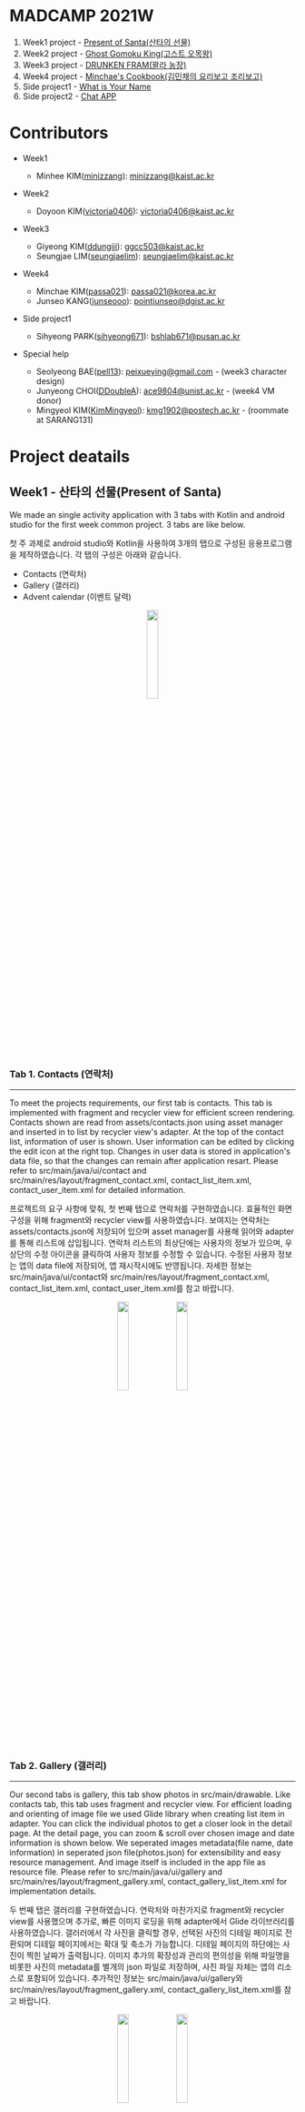 # MADCAMP 2021W

1. Week1 project - [Present of Santa(산타의 선물)](#week1---산타의-선물present-of-santa)
2. Week2 project - [Ghost Gomoku King(고스트 오목왕)](#week2---고스트-오목왕-ghost-gomoku-king)
3. Week3 project - [DRUNKEN FRAM(꽐라 농장)](#week3---drunken-farm-꽐라-농장)
4. Week4 project - [Minchae's Cookbook(김민채의 요리보고 조리보고)](#김민채-그녀의-요리가-시작된다)
5. Side project1 - [What is Your Name](#sideproject1---2021w-몰입캠프-3분반-이름-맞추기)
6. Side project2 - [Chat APP](#sideproject2---chat-app)

# Contributors

* Week1
    * Minhee KIM(<a href="https://github.com/minizzang">minizzang</a>): minizzang@kaist.ac.kr

* Week2
    * Doyoon KIM(<a href="https://github.com/victoria0406">victoria0406</a>): victoria0406@kaist.ac.kr

* Week3
    * Giyeong KIM(<a href="https://github.com/ddungiii">ddungiii</a>): ggcc503@kaist.ac.kr
    * Seungjae LIM(<a href="https://github.com/seungjaelim">seungjaelim</a>): seungjaelim@kaist.ac.kr

* Week4
    * Minchae KIM(<a href="https://github.com/passa021">passa021</a>): passa021@korea.ac.kr
    * Junseo KANG(<a href="https://github.com/junseooo">junseooo</a>): pointjunseo@dgist.ac.kr

* Side project1
    * Sihyeong PARK(<a href="https://github.com/sihyeong671">sihyeong671</a>): bshlab671@pusan.ac.kr

* Special help
    * Seolyeong BAE(<a href="https://github.com/pell13">pell13</a>): peixueying@gmail.com - (week3 character design)
    * Junyeong CHOI(<a href="https://github.com/DDoubleA">DDoubleA</a>): ace9804@unist.ac.kr - (week4 VM donor)
    * Mingyeol KIM(<a href="https://github.com/KimMingyeol">KimMingyeol</a>): kmg1902@postech.ac.kr - (roommate at SARANG131)

# Project deatails

## Week1 - 산타의 선물(Present of Santa)

We made an single activity application with 3 tabs with Kotlin and android studio for the first week common project.
3 tabs are like below.

첫 주 과제로 android studio와 Kotlin을 사용하여 3개의 탭으로 구성된 응용프로그램을 제작하였습니다.
각 탭의 구성은 아래와 같습니다.

- Contacts (연락처)
- Gallery (갤러리)
- Advent calendar (이벤트 달력)



<p align="center">
  <img width="20%" src="https://user-images.githubusercontent.com/64083281/147923580-bf94fa43-a64d-4c2d-a444-f7f30b380d88.gif" />
</p>

### Tab 1. Contacts (연락처)
***
To meet the projects requirements, our first tab is contacts. This tab is implemented with fragment and recycler view for efficient screen rendering.
Contacts shown are read from assets/contacts.json using asset manager and inserted in to list by recycler view's adapter.
At the top of the contact list, information of user is shown. User information can be edited by clicking the edit icon at the right top.
Changes in user data is stored in application's data file, so that the changes can remain after application resart.
Please refer to src/main/java/ui/contact and src/main/res/layout/fragment_contact.xml, contact_list_item.xml, contact_user_item.xml for detailed information.

프로젝트의 요구 사항에 맞춰, 첫 번째 탭으로 연락처를 구현하였습니다. 효율적인 화면 구성을 위해 fragment와 recycler view를 사용하였습니다. 
보여지는 연락처는 assets/contacts.json에 저장되어 있으며 asset manager를 사용해 읽어와 adapter를 통해 리스트에 삽입됩니다.
연락처 리스트의 최상단에는 사용자의 정보가 있으며, 우상단의 수정 아이콘을 클릭하여 사용자 정보를 수정할 수 있습니다.
수정된 사용자 정보는 앱의 data file에 저장되어, 앱 재시작시에도 반영됩니다.
자세한 정보는 src/main/java/ui/contact와 src/main/res/layout/fragment_contact.xml, contact_list_item.xml, contact_user_item.xml를 참고 바랍니다.


<p align="center">
  <img width="20%" src="https://user-images.githubusercontent.com/64083281/147923726-425695e4-06a3-473b-9142-a108f252904e.gif" />
  <img width="20%" src="https://user-images.githubusercontent.com/64083281/147923890-ac9e4d1a-91c5-4bff-9034-1aa6f21afff3.gif" />
</p>

### Tab 2. Gallery (갤러리)
***
Our second tabs is gallery, this tab show photos in src/main/drawable. Like contacts tab, this tab uses fragment and recycler view. 
For efficient loading and orienting of image file we used Glide library when creating list item in adapter. 
You can click the individual photos to get a closer look in the detail page.
At the detail page, you can zoom & scroll over chosen image and date information is shown below.
We seperated images metadata(file name, date information) in seperated json file(photos.json) for extensibility and easy resource management.
And image itself is included in the app file as resource file.
Please refer to src/main/java/ui/gallery and src/main/res/layout/fragment_gallery.xml, contact_gallery_list_item.xml for implementation details.

두 번째 탭은 갤러리를 구현하였습니다. 연락처와 마찬가지로 fragment와 recycler view를 사용했으며 추가로, 빠른 이미지 로딩을 위해 adapter에서 Glide 라이브러리를 사용하였습니다. 갤러러에서 각 사진을 클릭할 경우, 선택된 사진의 디테일 페이지로 전환되며 디테일 페이지에서는 확대 및 축소가 가능합니다.
디테일 페이지의 하단에는 사진이 찍힌 날짜가 출력됩니다. 이미지 추가의 확장성과 관리의 편의성을 위해 파일명을 비롯한 사진의 metadata를 별개의 json 파일로 저장하며, 사진 파일 자체는 앱의 리소스로 포함되어 있습니다.
추가적인 정보는 src/main/java/ui/gallery와 src/main/res/layout/fragment_gallery.xml, contact_gallery_list_item.xml를 참고 바랍니다.

<p align="center">
  <img width="20%" src="https://user-images.githubusercontent.com/64083281/147918115-c98415bd-decd-4b9c-bcac-82f37e04c55b.gif" />
  <img width="20%" src="https://user-images.githubusercontent.com/64083281/147918348-2e78581e-ddfc-4be6-b43c-3db599517be0.gif" />
</p>

### Tab 3. Advent calendar(이벤트 달력)
***
Last but not least, out final third tab is advent calendar!
An Advent calendar is a special calendar used to count the days of Advent in anticipation of Christmas.
You can open up the ornaments one at a time, one for each day to recieve small but pleasing presents.
You can also enjoy the joyful carol and feel the vibe of christmas.
Checkout the codes at src/main/java/ui/calendar and src/main/res/layout/fragment_calendar.xml to see how this is done.
Every ornament images used are carefully hand-drawn by **Minhee Kim** a.k.a. **minizzang**.
You can get a pleasant gift if you open the presents in right order.
```
You better watch out!
You better not cry!
You better not pout!
I'm telling you why,
Santa Claus is coming to town
He's making a list!
He's checking it twice!
He's gonna find out who's naughty or nice
Santa Claus is coming to town
```

마지막 자유 주제 탭은 재림절 달력을 만들어보았습니다. 재림절 달력은 크리스마스를 기다리며 하루에 하나씩 작은 선물을 열어볼 수 있는 달력입니다.
또한, 이 탭에서는 즐거운 캐럴을 들으며 연말 분위기에 흠뻑 취할 수 있습니다. 
자세한 구현은 src/main/java/ui/calendar와 src/main/res/layout/fragment_calendar.xml의 코드를 참고해주시길 바랍니다.
사용된 모든 장식품 이미지는 **김민희(minizzang)** 께서 손수 그리신 이미지입니다.
나쁜 아이는 선물을 받을 수 없어용~
```
울면 안 돼!
울면 안 돼!
산타할아버지는 우는 아이에겐
선물을 안 주신대
산타할아버지는 알고 계신대
누가 착한 앤지 나쁜 앤지
오늘밤에 다녀가신대
잠 잘 때나 일어날 때
짜증날 때 장난할 때도
산타할아버지는
모든 것을 알고 계신대
```

<p align="center">
  <img width="20%" src="https://user-images.githubusercontent.com/64083281/147918646-ff2b80be-012d-47e2-b896-f93a1d6e0557.gif" />
  <img width="20%" src="https://user-images.githubusercontent.com/64083281/147918804-d5541c9d-3351-426f-9702-98702958f285.gif" />
</p>

### Credit
+ Minhee Kim(minizzang): minizzang@kaist.ac.kr
+ Huijong Jeong(huijjj): hui0213@postech.ac.kr

****** 

## Week2 - 고스트 오목왕 (Ghost Gomoku King)
몰입캠프 2주차 과제로 실시간 오목 게임을 만들었습니다.
안드로이드 스튜디오와 코틀린을 사용하여 사용자 응용프로그램을 만들었으며, Node.js와 express를 사용하여 서버를 구축하였습니다.
추가적으로, 실시간 통신과 데이터 저장을 위해 socket.io와 MySQL을 사용하였으며, 사용자 로그인을 위해 카카오 SDK를 사용하였습니다.


We made real time five-in-a-row(gomoku) game for mad camp week 2 project.
We used android studio and Kotlin for making client application, and Node.js and express for server.
MySQL and socket.io are additionally used for real time communication and storing data.
Kakao SDK is used for user log-in.

## Credit
+ 박도윤(victoria0406): victoria0406@kaist.ac.kr
+ 정희종(huijjj): hui0213@postech.ac.kr

<img width="100%" src="https://user-images.githubusercontent.com/64083281/148896176-c1755e2e-826b-482c-b417-757c537e2d97.gif" />
<p align="center"><em>지금, 치타가 달리기 시작했다.</em></p>
<p align="center"><em>At the moment, the cheetah is on it's way.</em></p>

## Front-End (android studio, Kotlin)
사용자 응용 프로그램은 크게 3개의 화면으로 구성되어 있으며 구성은 아래와 같습니다.


Client application is consisted of following 3 activities.

+ 로그인 화면 (Log-in page)
+ 로비 화면 (Lobby page)
+ 대기 화면 (Waiting page)
+ 게임 화면 (Game page)

### 로그인 화면 (Log-in page)
<p align="center">
    <img width="30%" src="https://user-images.githubusercontent.com/81007362/148932226-ee8578b1-caeb-4166-8688-7d4fb4250183.gif"/>
</p>

카카오 SDK에서 제공하는 API를 사용하여 로그인을 할 수 있는 페이지입니다.

You can log in using your kakao account. This is done by API provieded by kakao SDK.

### 로비 화면 (Lobby page)
<p align="center">
    <img width="30%" src="https://user-images.githubusercontent.com/81007362/148932234-b15b7aec-0f13-4dfd-a6ea-c156e18eda84.gif"/>
    <img width="30%" src="https://user-images.githubusercontent.com/64083281/148900089-8115122c-c1f3-4ba6-9aed-77969a907ede.gif"/>
    <img width="30%" src="https://user-images.githubusercontent.com/81007362/148931735-02dc0a8c-4ba6-402f-b343-764e97b58d33.gif"/>
</p>

로그인 이후, 현재 참여 가능한 방들과 전체 랭킹을 확인할 수 있는 화면입니다.
좌측의 사이드 탭을 열어 자신의 프로필 이미지와 이름, 그리고 승리 횟수와 패배 횟수를 확인할 수 있습니다.
상단의 텍스트 입력창에 방 이름을 입력해 방에 참석하거나, 방 목록의 방을 클릭해 게임을 시작할 수 있습니다. 방 리스트 우 상단의 새로고침 버튼을 눌러 목록을 새로고침할 수 있습니다.
아래의 랭킹에선 총 승률을 기준으로 1, 2, 3등을 확인 할 수 있습니다. 유저 정보와 랭킹 정보는 http GET 요청을 통해, 방의 목록은 socket 통신을 통해 서버로부터 받아옵니다.
사이드뷰 하단의 로그아웃 버튼을 클릭해 로그아웃 할 수 있습니다.

This page is main lobby of your application. After logging in with kakao account in log-in page, you can see joinable rooms and ranking in this page.
You can see your profile image, name, and win lose count at side view by opening the side view at the top left.
You can either enter room name at the text input and click go button or click room at the list to start the game.
You can refresh the list with the refresh button at the top right of the list.
You can see the top 3 rankers at the bottom-side of the page according to win rate.
User data and Ranking data is fetched from the server using http GET request, and room list is fetch by socket communication.
You can log out via log out button at the bottom of the side view.

### 대기 화면 (Waiting page)
<p align="center">
    <img width="30%" src="https://user-images.githubusercontent.com/64083281/148902084-99e9fdcd-4a11-44b1-a36f-ab572730d48f.gif" />
</p>

방을 생성한 이후, 상대가 들어올 때까지 대기하는 화면입니다. 유서 깊은 포켓몬 게임의 방식을 오마주하여 별도의 준비 버튼 없이 상대가 들어오고 눈이 마주치자마자 승부가 시작되므로,
대기 화면에서는 항상 긴장을 늦추지 말아야 합니다. 긴장감 조성을 돕기 위해 대기실에서는 웅장한 음악이 재생되며,
해당 음악은 전체 앱 컨셉을 따온 고스트 바둑왕의 대국 장면에 삽입된 음악입니다.

After creating a room, you have to wait in this page until the opponent joins. Following the fashion of good old Pokémon game, the match starts as soon as the opponent comes
without any additional ready logic. You should keep on your toe since you have no idea when will the opponent join. To help you to maintain your intention magnificent background music is played.
This music is from japanese animation *Hikaru's Go*.

### 게임 화면 (Game page)
<p align="center">
    <img width="30%" src="https://user-images.githubusercontent.com/64083281/148900924-dea911e4-08b4-4878-b381-5c7a264b8dd6.gif" />
    <img width="30%" src="https://user-images.githubusercontent.com/64083281/148901737-2d631c7d-234c-4db4-b1ce-52aba2944529.gif" />
</p>

실제 게임이 진행되는 화면이며, 바둑판을 클릭하여 착수할 수 있습니다. 규칙으로는 국제 표준 오목 규칙인 _*고모쿠룰*_ 을 채택하였습니다. 
더 나은 사용자 경험을 위해, 바둑판은 바둑판계의 에르메스인 *비자나무* 의 이미지를 사용했습니다.
바둑알로 대화를 나누는 수담이 가능한 바둑과 달리, 오목에서는 대화를 통한 교란 역시 전략의 한 요소로 사용될 수 있으므로 채팅 기능을 구현하였습니다.
채팅은 우 하단의 채팅버튼을 눌러 생성되는 팝업에서 진행할 수 있습니다. 착수와 채팅은 socket 통신을 통해 구현되었습니다.
채팅 기능을 통해 마법의 문장을 입력할 경우 게임에서 승리하는 이스터에그가 존재합니다.

This page is the page where the actual game is done. For our gomoku game, we used the global standard _*gomoku rule*_.
You can set your stone by clicking the desired position at the Go board. For better user experience, we used *japanese nutmeg-yew's* image.
*Japanese nutmeg-yew* is the tree used to make a high-end state of an art Go board in real world.
Since distracting opponent with deft eloquence is part of the strategy in gomoku, we implemented chatting for you to test your skills.
Setting stone and Chatting function is implemented via socket.io.
There exists a magical secret sentence that you can send via chat and win in any situation. Try it out! 

## Back-End (Node.js, express, MySQL, http, socket.io)
Node.js 환경 위에서 express로 서버를 구축하였으며 클라이언트와의 통신을 위해 http와 socket.io를 사용합니다. 유저 정보 저장을 위한 데이터베이스로는 MySQL을 사용합니다.
자세한 설명은 아래의 코드와 주석을 참고 바랍니다.

We used express to create a server running on Node.js. To communicate with the client, we used http and socket.io. And last but not least, we used MySQL to store user data.
please refer to comments and code below for detailed infromation.

전체 코드는 다음 repository에서 확인 할 수 있습니다.

Whole code is at the following repository.

https://github.com/huijjj/MADCAMP-2021W/tree/master/week2/server

```
const express = require('express');
const app = express();
const http = require('http').createServer(app);
const io = require('socket.io')(http);

app.use(express.urlencoded({extended: true}));
app.use(express.json());

const PORT = 443;
let roomSet = new Map(); // data structure for managing on going rooms

// db setting
const mysql = require('mysql');
const con = mysql.createConnection({
    host: 'localhost',
    user: 'root',
    password: '1234',
    database: 'express_db'
});

con.connect(function(err) {
    if(err) {
        throw err;
    }
});
        
// get user data with kakao id
// if user does not exists return empty array
// else return user data
app.get('/users/:kid', (req, res) => {
    const sql = `SELECT * FROM users WHERE id='${req.params.kid}'`;
    con.query(sql, function(err, result) {
        if (err) {
            throw err;
        }
        res.json({ user : result }); // sends empty list if user is not a member [] [{id: 1, name: "정희종", ... }]
    });
});

// get best 3 users according to win rate
app.get('/rank', (_, res) => {
    const sql = "SELECT * FROM users";
    con.query(sql, function(err, result) {
        if (err) {
            throw err;
        }
        const rank = result;
        rank.sort((a, b) => {
            const a_winrate = (a.win + a.lose) === 0 ? -1 : a.win / (a.win + a.lose);
            const b_winrbte = (b.win + b.lose) === 0 ? -1 : b.win / (b.win + b.lose);
            return a_winrate == b_winrbte ? (a.win == b.win ? (a.lose < b.lose ?  -1 : 1 ) : a.win > b.win ? -1 : 1) : (a_winrate > b_winrbte ? -1 : 1);
        });
        const ret = rank.slice(0, 3);
        res.json({ rank : rank });
    });
});

// for adding new user in DB
app.post('/users', (req, res) => {
    const kid = Number(req.body.kid);
    const name = String(req.body.name);
    const sql = "INSERT INTO users(id, name, win, lose) VALUES(?, ?, ?, ?)";
    con.query(sql, [ kid, name, 0, 0 ], function(err, result) {
        if(err) {
            throw err;
        }
        res.send(result);
    });
});

io.on('connection', (socket) => {

    // handling join event
    socket.on('join', (room, name, kid) => {
        if(roomSet.has(room)) { // if this room already exist
            if(roomSet.get(room).length == 1) { // able to join
                roomSet.set(room, [ roomSet.get(room)[0], { id: socket.id, name: name, kid: kid } ]); // update room data structure
                socket.join(room); // join socket to given room
                io.to(roomSet.get(room)[0].id).emit('start', "black", roomSet.get(room)[1].name);
                io.to(roomSet.get(room)[1].id).emit('start', "white", roomSet.get(room)[0].name);
            }
            else { // room already occupied
                io.to(socket.id).emit('invalid room name'); // send error message to client, client should handle this error event
            }
        }
        else {  // room does not exist
            // create and join
            socket.join(room);
            roomSet.set(room, [{ id: socket.id, name: name, kid: kid }]);
        }
    });
    
    // handling rejoin event
    socket.on('rejoin', (room) => {
        // client re-joins the room after activity change for 
        socket.join(room);
    });

    // handling leave event
    socket.on('leave', (room) => {
        socket.leave(room); // leave room
        if(roomSet.has(room)) {
            if(roomSet.get(room).length == 1) {
                roomSet.delete(room); // update room data structure
            }
        }
    });
  
    // handling set go event
    socket.on('set go', (room, color, X, Y) => {
        io.to(room).emit('set go', color, X, Y);
    });

    // handling game end event
    socket.on('game end',(room, winner)=>{
        io.to(room).emit('game result', winner); // send game results to client
        roomSet.delete(room); // update room data structure
    });

    // handling win event
    socket.on('win', (kid) => {
        // get use data
        const get_sql = `SELECT * FROM users WHERE id='${kid}'`;
        con.query(get_sql, function(err, result) {
            if (err) { // can't get user data from db
                throw err;
            }
            if(result.length == 1) { // if fetching user data from db is successful
                // update db
                const win = Number(result[0].win) + 1;
                const patch_sql = `UPDATE users SET win=${win} WHERE id='${kid}'`;
                con.query(patch_sql, function(err, _) {
                    if(err) {
                        throw err;
                    }
                });
            }
        });
    });

    // handling lose event
    socket.on('lose', (kid) => {
        // get user data
        const get_sql = `SELECT * FROM users WHERE id='${kid}'`;
        con.query(get_sql, function(err, result) { // can't get user data from db
            if (err) { // can't get user data from db
                throw err;
            }
            if(result.length == 1) { // if fetching user data from db is successful
                // update db
                const lose = Number(result[0].lose) + 1;
                const patch_sql = `UPDATE users SET lose=${lose} WHERE id='${kid}'`;
                con.query(patch_sql, function(err, _) {
                    if(err) {
                        throw err;
                    }
                });
            }
        });
    });

    // handling room event
    socket.on('rooms', () => {
        const ret = []
        const nameRet = []
        roomSet.forEach((v, k, _) => { // find joinable rooms
            if(v.length === 1) {
                ret.push(k);
                nameRet.push(v[0].name);
            }
        });
        io.to(socket.id).emit('rooms', ret, nameRet);
    });

    // handling msg event
    socket.on('msg', (room, name, msg) => {
        console.log("(msg)", room, name, msg);
        io.to(room).emit(name, msg);
    });

    // handling disconnect event
    socket.on('disconnect', async () => {
        console.log(socket.id, "(disconnect)");
    });
});

http.listen(PORT, () => {
    console.log(`listening to port ${PORT}`);
});
```

******

## Week3 - DRUNKEN FARM (꽐라 농장)

<div>
   <p align="center">
      <img width="25%" src="https://user-images.githubusercontent.com/64083281/149874704-27812e65-86e1-4848-9b1e-249e3d6d02f0.gif" />
      <img width="25%" src="https://user-images.githubusercontent.com/64083281/149874703-40b41f5e-d272-4097-9b02-734202a5c63f.gif" />
      <img width="25%" src="https://user-images.githubusercontent.com/64083281/149874702-67829a93-29e8-4680-b195-24abe5d9f725.gif" />
   </p>
</div>
<p align="center"><em>special thanks to gifted artist, SEOLYEONG BAE(<a href="https://github.com/pell13">pell13</a>, peixueying@gmail.com)</em></p>

----

<p align="center"><em>평화로운 카이스트, 어느날 시험지가 바뀌는 사건이 발생했다.</em></p>
<p align="center"><em>류 교수님께서, 대학원 시험지를 학부생에게 주고 만 것이었다...</em></p>
<br>
<p align="center"><em>보기만 해도 정신이가 아찔해지는 난이도에 학부생들은 그만 정신을 잃고 말았다.</em></p>
<p align="center"><em>더 이상 맨 정신으로 살아갈 수 없게 되어 버린 그들은 동물이 되고 마는데...</em></p>
<br>
<p align="center"><em>그들을 무사히 창업 휴학의 유혹과 급성 알콜 중독으로부터 지켜내어 무사히 졸업을 시켜보자!</em></p>


## Credit
+ Giyeong KIM(<a href="https://github.com/ddungiii">ddungiii</a>): ggcc503@kaist.ac.kr
+ Huijong JEONG(<a href="https://github.com/huijjj">huijjj</a>): hyojadong_bulhyoja@kaist.ac.kr
+ Seungjae LIM(<a href="https://github.com/SeungjaeLim">seungjaelim</a>): seungjaelim@kaist.ac.kr

******

## 김민채, 그녀의 요리가 시작된다..!

사이트 주소 : http://192.249.18.176/ (no longer available)

<img width="100%" src="https://user-images.githubusercontent.com/64083281/150281161-e6b3f787-b1a5-4edf-b49d-9fed4cf73c18.gif" />

---
## Week4 - Minchae's Cookbook (김민채의 요리보고 조리보고)

|main|
|--|
|<img src="https://user-images.githubusercontent.com/96764875/151125184-7c7eafd0-5262-452b-a0a3-8537d341a1d9.gif" />|

- 처음 링크에 접속하였을 때 화면입니다.
  - 요리를 시작하는 사람들을 위해 자신만의 레시피를 저장할 수 있는 사이트를 구현하였습니다.
  - 로그인과 회원가입을 통해 사이트를 이용할 수 있도록 하였습니다.

|login|
|--|
|<img src="https://user-images.githubusercontent.com/96764875/151126733-d796b097-2cf6-424d-a788-3a352a8393e9.gif" />|

- `기존 회원이신가요?` 링크를 누를 경우 로그인 화면으로 넘어갑니다.
  - input 칸에 ID와 PW를 입력받아 db에 존재하는 회원일 경우 로그인이 완료되고 홈 화면으로 넘어갑니다.
  - 실수로 로그인 화면에 들어온 사람들을 위하여 `아이디가 없으신가요?` 링크를 누를 경우 회원가입 화면으로 넘어갈 수 있도록 하였습니다.

|register|
|--|
|<img src="https://user-images.githubusercontent.com/96764875/151126489-3deaf822-f7ea-4c99-bac5-7d99a77263d5.gif" />|

- `신규 회원이신가요?` 링크를 누를 경우 회원가입 화면으로 넘어갑니다.
  - 회원가입 화면에서는 ID, PW, Nickname을 받고, PW의 경우 같은 비밀번호를 한 번 더 입력받아 올바르게 입력하였는지 확인합니다.
  - Nickname의 경우 홈 화면에서 Nickname을 통해 사용자를 환영하는 문구를 볼 수 있습니다.

---
### 기능 소개

|home|
|--|
|<img src="https://user-images.githubusercontent.com/63199133/151129931-f130cd39-b518-4baf-9d7f-fcd24437e402.png" />|

- 로그인이 성공한 후의 화면입니다. url로 사용자의 ID를 받기 때문에 아이디 별로 고유의 웹사이트를 띄우게 됩니다.
  - 우측 상단에는 회원가입에서 설정한 Nickname으로 사용자를 반겨줍니다. 또한 옆의 로그아웃 버튼을 통해 다른 사용자로 로그인할 수 있습니다.
  - 수평으로 정렬된 하얀색 배경의 레시피는 즐겨찾기 기능으로 추가해놓은 레시피들입니다.
  - 수직으로 정렬된 푸른색 배경의 레시피는 사용자가 저장한 모든 레시피들입니다.

|search|
|--|
|<img src="https://user-images.githubusercontent.com/96764875/151154776-467bf5a1-474e-43f2-877e-680d3ffe9612.gif" />|

- 수직 방향으로 정렬해놓은 레시피의 상단에 있는 돋보기 모양을 누르면 검색이 가능합니다.
  - 사용자가 저장해놓은 레시피들 중 알고 싶은 요리 레시피를 확인할 수 있습니다.

|add|
|--|
|<img src="https://user-images.githubusercontent.com/96764875/151155035-91331fd2-55bc-4320-b7f4-e245551b08f6.gif" />|

- 우측 하단에 존재하는 플러팅 버튼을 통해 레시피를 추가할 수 있도록 하였습니다.
  - 레시피 등록의 경우 사진, 제목, 메모, 재료, 과정을 작성할 수 있습니다.
  - 이 모든 정보는 db에 저장되어 다음에 이 레시피를 보고 싶다면 바로 볼 수 있습니다.
  - 재료와 과정의 경우 문구 작성 후 십자 모양의 버튼을 누르면 곧바로 추가되는 모습을 확인할 수 있습니다.
  - 이들을 다시 삭제하고 싶다면 생성된 아이템을 클릭하면 곧바로 삭제가 가능합니다.

---
### 레시피 세부사항 소개
|detail|
|--|
|<img src="https://user-images.githubusercontent.com/96764875/151156448-36775408-9bd4-4c90-961b-5ceec45e6ce0.gif" />|

- add 버튼으로 추가한 레시피들을 확인할 수 있는 화면입니다.
  - 홈 화면에서 볼 수 있는 레시피들을 클릭할 경우 detail 화면으로 넘어와 저장해놓은 요리 이름, 메모, 재료, 과정을 볼 수 있습니다.
  - 요리 이름 옆에는 버전을 선택할 수 있는 `dropdown menu`가 있는데, 이를 통해 버전별 재료와 과정의 상황을 확인할 수 있습니다.
  - 우측 상단에 있는 메뉴 버튼을 누르면 여러 버튼이 나옵니다. 레시피가 여러 버전이 있는 경우 5개의 버튼이 나오고 버전이 하나인 경우에는 4개의 버튼이 나옵니다.
  - 하나의 직선만 있는 버튼을 클릭할 경우 현재 버전을 삭제합니다.
  - 여러 직선이 있는 버튼을 클릭할 경우 이 레시피 전체를 삭제합니다.

|chart|
|--|
|<img src="https://user-images.githubusercontent.com/96764875/151156331-eb0ee2ea-8315-4396-bec2-b416e578c842.gif" />|

- 꺾은 선 모양의 버튼을 클릭할 경우 버전 별로 사용된 재료의 추이를 볼 수 있는 그래프를 볼 수 있습니다.

|add version|
|--|
|<img src="https://user-images.githubusercontent.com/96764875/151155884-a1fa4c9e-ecd1-4b30-b1bd-86cdf34941e6.gif" />|


- 펜 모양의 버튼을 클릭할 경우 이 레시피의 다음 버전을 추가할 수 있습니다.

---
### Credit

+ 강준서(<a href="https://github.com/junseooo">junseooo</a>): pointjunseo@dgist.ac.kr
+ 김민채(<a href="https://github.com/passa021">passa021</a>): passa021@korea.ac.kr
+ 정희종(<a href="https://github.com/huijjj/">huijjj</a>): hui0213@postech.ac.kr

******

## sideproject1 - 2021W 몰입캠프 3분반 이름 맞추기

<a href="https://huijjj.github.io/what-is-your-name/">3분반 친구들의 이름을 외워 보아요</a>

******

## sideproject2 - chat-app
Simple chatting app using node and socket.io

Change the IP at /client/src/App.js line 10 to your IP before running the codes.

### Simple setup

#### Client
```
cd ./client
npm start
```

#### Server
```
cd ./server
node app.js
```
